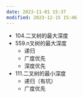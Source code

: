 ```yaml
---
date: 2023-11-01 15:37
modified: 2023-12-15 15:46
---
```

- 104.二叉树的最大深度
- 559.n叉树的最大深度
	- 递归
	- 广度优先
	- 深度优先
- 111.二叉树的最小深度
	- 递归（有坑）
	- 广度优先